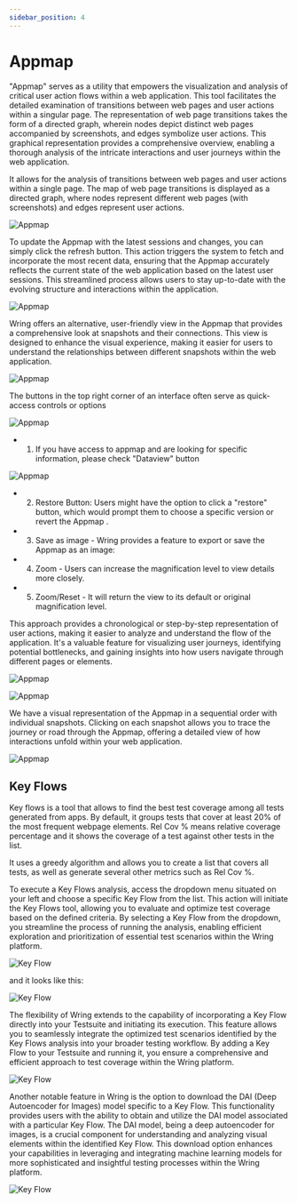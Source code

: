```yaml
---
sidebar_position: 4
---
```


# Appmap

"Appmap" serves as a utility that empowers the visualization and analysis of critical user action flows within a web application. This tool facilitates the detailed examination of transitions between web pages and user actions within a singular page. The representation of web page transitions takes the form of a directed graph, wherein nodes depict distinct web pages accompanied by screenshots, and edges symbolize user actions. This graphical representation provides a comprehensive overview, enabling a thorough analysis of the intricate interactions and user journeys within the web application.

 It allows for the analysis of transitions between web pages and user actions within a single page. The map of web page transitions is displayed as a directed graph, where nodes represent different web pages (with screenshots) and edges represent user actions.

 ![Appmap](/img/appmapp.png)

To update the Appmap with the latest sessions and changes, you can simply click the refresh button. This action triggers the system to fetch and incorporate the most recent data, ensuring that the Appmap accurately reflects the current state of the web application based on the latest user sessions. This streamlined process allows users to stay up-to-date with the evolving structure and interactions within the application.

 ![Appmap](/img/appmap-1.png)

Wring offers an alternative, user-friendly view in the Appmap that provides a comprehensive look at snapshots and their connections. This view is designed to enhance the visual experience, making it easier for users to understand the relationships between different snapshots within the web application.

 ![Appmap](/img/appmap-2.png)

 The buttons in the top right corner of an interface often serve as quick-access controls or options

 ![Appmap](/img/appmap-3.png)

- 1. If you have access to appmap and are looking for specific information, please check "Dataview" button 

 ![Appmap](/img/appmap-4.png)

- 2. Restore Button: Users might have the option to click a "restore" button, which would prompt them to choose a specific version or revert the Appmap .

- 3. Save as image - Wring provides a feature to export or save the Appmap as an image:

- 4. Zoom - Users can increase the magnification level to view details more closely.
- 5. Zoom/Reset - It will return the view to its default or original magnification level.

This approach provides a chronological or step-by-step representation of user actions, making it easier to analyze and understand the flow of the application. It's a valuable feature for visualizing user journeys, identifying potential bottlenecks, and gaining insights into how users navigate through different pages or elements.

 ![Appmap](/img/appmap-5.png)

 ![Appmap](/img/appmap-6.png)

We have a visual representation of the Appmap in a sequential order with individual snapshots. Clicking on each snapshot allows you to trace the journey or road through the Appmap, offering a detailed view of how interactions unfold within your web application.

 ![Appmap](/img/appmap-7.png)




## Key Flows

Key flows is a tool that allows to find the best test coverage among all tests generated from apps. By default, it groups tests that cover at least 20% of the most frequent webpage elements. Rel Cov % means relative coverage percentage and it shows the coverage of a test against other tests in the list.

It uses a greedy algorithm and allows you to create a list that covers all tests, as well as generate several other metrics such as Rel Cov %.

To execute a Key Flows analysis, access the dropdown menu situated on your left and choose a specific Key Flow from the list. This action will initiate the Key Flows tool, allowing you to evaluate and optimize test coverage based on the defined criteria. By selecting a Key Flow from the dropdown, you streamline the process of running the analysis, enabling efficient exploration and prioritization of essential test scenarios within the Wring platform.

 ![Key Flow](/img/key-flow.png)

and it looks like this:

 ![Key Flow](/img/key-flow-1.png)

The flexibility of Wring extends to the capability of incorporating a Key Flow directly into your Testsuite and initiating its execution. This feature allows you to seamlessly integrate the optimized test scenarios identified by the Key Flows analysis into your broader testing workflow. By adding a Key Flow to your Testsuite and running it, you ensure a comprehensive and efficient approach to test coverage within the Wring platform.

 ![Key Flow](/img/key-flow-2.png)

Another notable feature in Wring is the option to download the DAI (Deep Autoencoder for Images) model specific to a Key Flow. This functionality provides users with the ability to obtain and utilize the DAI model associated with a particular Key Flow. The DAI model, being a deep autoencoder for images, is a crucial component for understanding and analyzing visual elements within the identified Key Flow. This download option enhances your capabilities in leveraging and integrating machine learning models for more sophisticated and insightful testing processes within the Wring platform.

 ![Key Flow](/img/key-flow-3.png)

